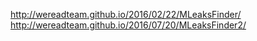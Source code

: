 http://wereadteam.github.io/2016/02/22/MLeaksFinder/
http://wereadteam.github.io/2016/07/20/MLeaksFinder2/
